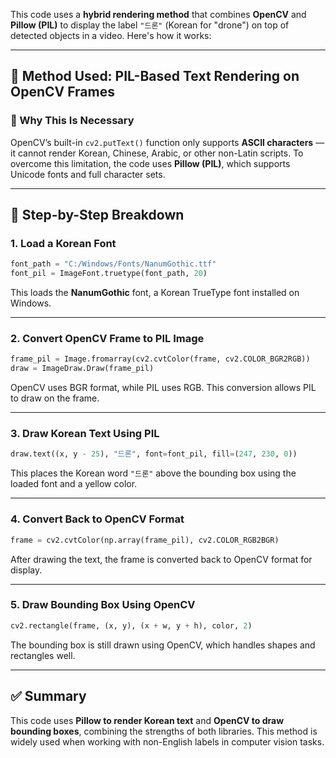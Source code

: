 This code uses a **hybrid rendering method** that combines **OpenCV** and **Pillow (PIL)** to display the label `"드론"` (Korean for "drone") on top of detected objects in a video. Here's how it works:

---

## 🧠 Method Used: PIL-Based Text Rendering on OpenCV Frames

### 🔹 Why This Is Necessary
OpenCV’s built-in `cv2.putText()` function only supports **ASCII characters** — it cannot render Korean, Chinese, Arabic, or other non-Latin scripts. To overcome this limitation, the code uses **Pillow (PIL)**, which supports Unicode fonts and full character sets.

---

## 🔧 Step-by-Step Breakdown

### 1. **Load a Korean Font**
```python
font_path = "C:/Windows/Fonts/NanumGothic.ttf"
font_pil = ImageFont.truetype(font_path, 20)
```
This loads the **NanumGothic** font, a Korean TrueType font installed on Windows.

---

### 2. **Convert OpenCV Frame to PIL Image**
```python
frame_pil = Image.fromarray(cv2.cvtColor(frame, cv2.COLOR_BGR2RGB))
draw = ImageDraw.Draw(frame_pil)
```
OpenCV uses BGR format, while PIL uses RGB. This conversion allows PIL to draw on the frame.

---

### 3. **Draw Korean Text Using PIL**
```python
draw.text((x, y - 25), "드론", font=font_pil, fill=(247, 230, 0))
```
This places the Korean word `"드론"` above the bounding box using the loaded font and a yellow color.

---

### 4. **Convert Back to OpenCV Format**
```python
frame = cv2.cvtColor(np.array(frame_pil), cv2.COLOR_RGB2BGR)
```
After drawing the text, the frame is converted back to OpenCV format for display.

---

### 5. **Draw Bounding Box Using OpenCV**
```python
cv2.rectangle(frame, (x, y), (x + w, y + h), color, 2)
```
The bounding box is still drawn using OpenCV, which handles shapes and rectangles well.

---

## ✅ Summary

This code uses **Pillow to render Korean text** and **OpenCV to draw bounding boxes**, combining the strengths of both libraries. This method is widely used when working with non-English labels in computer vision tasks.